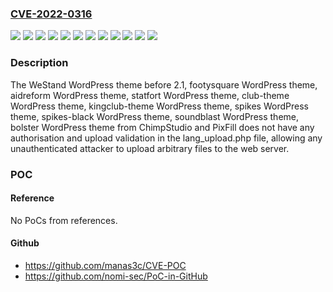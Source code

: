 ### [CVE-2022-0316](https://cve.mitre.org/cgi-bin/cvename.cgi?name=CVE-2022-0316)
![](https://img.shields.io/static/v1?label=Product&message=WeStand&color=blue)
![](https://img.shields.io/static/v1?label=Product&message=aidreform&color=blue)
![](https://img.shields.io/static/v1?label=Product&message=bolster&color=blue)
![](https://img.shields.io/static/v1?label=Product&message=club-theme&color=blue)
![](https://img.shields.io/static/v1?label=Product&message=footysquare&color=blue)
![](https://img.shields.io/static/v1?label=Product&message=kingclub-theme&color=blue)
![](https://img.shields.io/static/v1?label=Product&message=soundblast&color=blue)
![](https://img.shields.io/static/v1?label=Product&message=spikes&color=blue)
![](https://img.shields.io/static/v1?label=Product&message=spikes-black&color=blue)
![](https://img.shields.io/static/v1?label=Product&message=statfort&color=blue)
![](https://img.shields.io/static/v1?label=Version&message=%3D%200%20&color=brighgreen)
![](https://img.shields.io/static/v1?label=Vulnerability&message=CWE-434%20Unrestricted%20Upload%20of%20File%20with%20Dangerous%20Type&color=brighgreen)

### Description

The WeStand WordPress theme before 2.1, footysquare WordPress theme, aidreform WordPress theme, statfort WordPress theme, club-theme WordPress theme, kingclub-theme WordPress theme, spikes WordPress theme, spikes-black WordPress theme, soundblast WordPress theme, bolster WordPress theme from ChimpStudio and PixFill does not have any authorisation and upload validation in the lang_upload.php file, allowing any unauthenticated attacker to upload arbitrary files to the web server.

### POC

#### Reference
No PoCs from references.

#### Github
- https://github.com/manas3c/CVE-POC
- https://github.com/nomi-sec/PoC-in-GitHub

